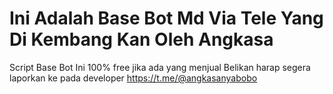 # Ini Adalah Base Bot Md Via Tele Yang Di Kembang Kan Oleh Angkasa

Script Base Bot Ini 100% free jika ada yang menjual Belikan harap segera laporkan ke pada developer
https://t.me/@angkasanyabobo

